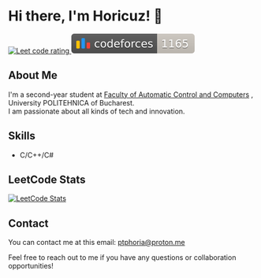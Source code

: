 # Hi there, I'm Horicuz! 👋

  <a href="https://leetcode.com/sudiptob2/">
    <img src="https://cp-logo.vercel.app/leetcode/Horicuz" alt="Leet code rating" />
  </a>
  
  <a href="https://codeforces.com/profile/sudipto.me">
    <img src="https://raw.githubusercontent.com/Horicuz/cf-stats/main/output/rating.svg" alt="CodeForces Rating" />
  </a>
  
## About Me
I'm a second-year student at <a href="http://acs.pub.ro/">Faculty of Automatic Control and Computers</a> , University POLITEHNICA of Bucharest.  
I am passionate about all kinds of tech and innovation.

## Skills
- C/C++/C#
  
## LeetCode Stats
[![LeetCode Stats](https://leetcode.card.workers.dev/Horicuz?theme=auto&font=baloo&extension=null)](https://leetcode.com/Horicuz/)


## Contact

You can contact me at this email: ptphoria@proton.me

Feel free to reach out to me if you have any questions or collaboration opportunities!
